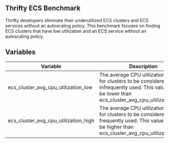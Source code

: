 ## Thrifty ECS Benchmark

Thrifty developers eliminate their underutilized ECS clusters and ECS services without an autoscaling policy. This benchmark focuses on finding ECS clusters that have low utilization and an ECS service without an autoscaling policy.

## Variables

| Variable | Description | Default |
| - | - | - |
| ecs_cluster_avg_cpu_utilization_low | The average CPU utilization required for clusters to be considered infrequently used. This value should be lower than ecs_cluster_avg_cpu_utilization_high. | 20% |
| ecs_cluster_avg_cpu_utilization_high | The average CPU utilization required for clusters to be considered frequently used. This value should be higher than ecs_cluster_avg_cpu_utilization_low. | 35% |
